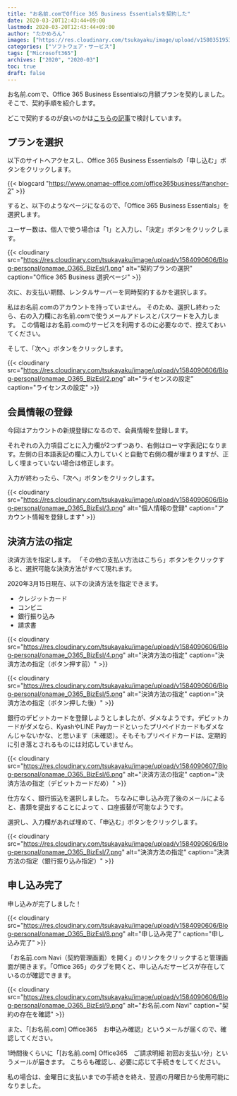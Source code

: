 ```yaml
---
title: "お名前.comでOffice 365 Business Essentialsを契約した"
date: 2020-03-20T12:43:44+09:00
lastmod: 2020-03-20T12:43:44+09:00
author: "たかめろん"
images: ["https://res.cloudinary.com/tsukayaku/image/upload/v1580351953/Blog-personal/thumbnail/app.jpg"]
categories: ["ソフトウェア・サービス"]
tags: ["Microsoft365"]
archives: ["2020", "2020-03"]
toc: true
draft: false
---
```


お名前.comで、Office 365 Business Essentialsの月額プランを契約しました。
そこで、契約手順を紹介します。

どこで契約するのが良いのかは[こちらの記事](/post/office365_business_essentials/ "Office 365 Business Essentialsの契約方法をまとめてみた - たかめろん・ブログ")で検討しています。

## プランを選択

以下のサイトへアクセスし、Office 365 Business Essentialsの「申し込む」ボタンをクリックします。

{{< blogcard "https://www.onamae-office.com/office365business/#anchor-2" >}}

すると、以下のようなページになるので、「Office 365 Business Essentials」を選択します。

ユーザー数は、個人で使う場合は「1」と入力し、「決定」ボタンをクリックします。

{{< cloudinary src="https://res.cloudinary.com/tsukayaku/image/upload/v1584090606/Blog-personal/onamae_O365_BizEsl/1.png"  alt="契約プランの選択" caption="Office 365 Business 選択ページ" >}}

次に、お支払い期間、レンタルサーバーを同時契約するかを選択します。

私はお名前.comのアカウントを持っていません。
そのため、選択し終わったら、右の入力欄にお名前.comで使うメールアドレスとパスワードを入力します。
この情報はお名前.comのサービスを利用するのに必要なので、控えておいてください。

そして、「次へ」ボタンをクリックします。

{{< cloudinary src="https://res.cloudinary.com/tsukayaku/image/upload/v1584090606/Blog-personal/onamae_O365_BizEsl/2.png"  alt="ライセンスの設定" caption="ライセンスの設定" >}}

## 会員情報の登録

今回はアカウントの新規登録になるので、会員情報を登録します。

それぞれの入力項目ごとに入力欄が2つずつあり、右側はローマ字表記になります。左側の日本語表記の欄に入力していくと自動で右側の欄が埋まりますが、正しく埋まっていない場合は修正します。

入力が終わったら、「次へ」ボタンをクリックします。

{{< cloudinary src="https://res.cloudinary.com/tsukayaku/image/upload/v1584090606/Blog-personal/onamae_O365_BizEsl/3.png"  alt="個人情報の登録" caption="アカウント情報を登録します" >}}

## 決済方法の指定

決済方法を指定します。
「その他の支払い方法はこちら」ボタンをクリックすると、選択可能な決済方法がすべて現れます。

2020年3月15日現在、以下の決済方法を指定できます。

* クレジットカード
* コンビニ
* 銀行振り込み
* 請求書

{{< cloudinary src="https://res.cloudinary.com/tsukayaku/image/upload/v1584090606/Blog-personal/onamae_O365_BizEsl/4.png"  alt="決済方法の指定" caption="決済方法の指定（ボタン押す前）" >}}

{{< cloudinary src="https://res.cloudinary.com/tsukayaku/image/upload/v1584090606/Blog-personal/onamae_O365_BizEsl/5.png"  alt="決済方法の指定" caption="決済方法の指定（ボタン押した後）" >}}

銀行のデビットカードを登録しようとしましたが、ダメなようです。デビットカードがダメなら、KyashやLINE Payカードといったプリペイドカードもダメなんじゃないかな、と思います（未確認）。そもそもプリペイドカードは、定期的に引き落とされるものには対応していません。

{{< cloudinary src="https://res.cloudinary.com/tsukayaku/image/upload/v1584090607/Blog-personal/onamae_O365_BizEsl/6.png"  alt="決済方法の指定" caption="決済方法の指定（デビットカードだめ）" >}}

仕方なく、銀行振込を選択しました。
ちなみに申し込み完了後のメールによると、書類を提出することによって
、口座振替が可能なようです。

選択し、入力欄があれば埋めて、「申込む」ボタンをクリックします。

{{< cloudinary src="https://res.cloudinary.com/tsukayaku/image/upload/v1584090606/Blog-personal/onamae_O365_BizEsl/7.png"  alt="決済方法の指定" caption="決済方法の指定（銀行振り込み指定）" >}}

## 申し込み完了

申し込みが完了しました！

{{< cloudinary src="https://res.cloudinary.com/tsukayaku/image/upload/v1584090606/Blog-personal/onamae_O365_BizEsl/8.png"  alt="申し込み完了" caption="申し込み完了" >}}

「お名前.com Navi（契約管理画面）を開く」のリンクをクリックすると管理画面が開きます。「Office 365」のタブを開くと、申し込んだサービスが存在しているのが確認できます。

{{< cloudinary src="https://res.cloudinary.com/tsukayaku/image/upload/v1584090606/Blog-personal/onamae_O365_BizEsl/9.png"  alt="お名前.com Navi" caption="契約の存在を確認" >}}

また、「[お名前.com] Office365　お申込み確認」というメールが届くので、確認してください。

1時間後くらいに「[お名前.com] Office365　ご請求明細 初回お支払い分」というメールが届きます。
こちらも確認し、必要に応じて手続きをしてください。

私の場合は、金曜日に支払いまでの手続きを終え、翌週の月曜日から使用可能になりました。
